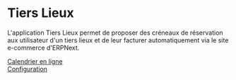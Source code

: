 <!-- add-breadcrumbs -->
<!-- add-breadcrumbs -->
# Tiers Lieux

L'application Tiers Lieux permet de proposer des créneaux de réservation aux utilisateur d'un tiers lieux et de leur facturer automatiquement via le site e-commerce d'ERPNext.


<a href="/shared_place/user/calendrier-en-ligne">Calendrier en ligne</a>  
<a href="/shared_place/user/configuration">Configuration</a>  

<!-- markdown -->